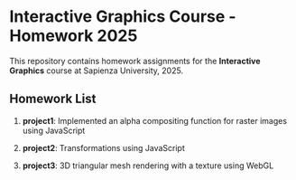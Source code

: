 # Interactive Graphics Course - Homework 2025

This repository contains homework assignments for the **Interactive Graphics** course at Sapienza University, 2025.

## Homework List

1. **project1**: Implemented an alpha compositing function for raster images using JavaScript

2. **project2**: Transformations using JavaScript

3. **project3**: 3D triangular mesh rendering with a texture using WebGL

